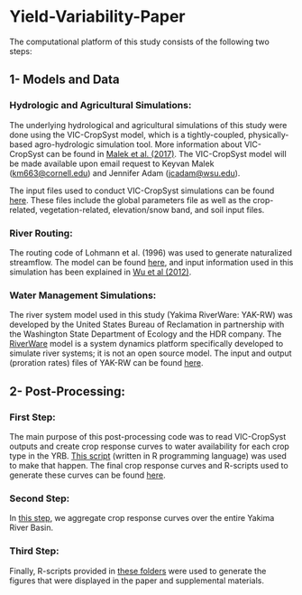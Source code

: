 # Yield-Variability-Paper
The computational platform of this study consists of the following two steps:
## 1-	Models and Data
### Hydrologic and Agricultural Simulations:
The underlying hydrological and agricultural simulations of this study were done using the VIC-CropSyst model, which is a tightly-coupled, physically-based agro-hydrologic simulation tool. More information about VIC-CropSyst can be found in [Malek et al. (2017)](https://www.geosci-model-dev.net/10/3059/2017/). The VIC-CropSyst model will be made available upon email request to Keyvan Malek (km663@cornell.edu) and Jennifer Adam (jcadam@wsu.edu). 

The input files used to conduct VIC-CropSyst simulations can be found [here](https://figshare.com/articles/Input_and_Output_Files/6818810). These files include the global parameters file as well as the crop-related, vegetation-related, elevation/snow band, and soil input files.

### River Routing:
The routing code of Lohmann et al. (1996) was used to generate naturalized streamflow. The model can be found [here](https://rvic.readthedocs.io/en/latest/), and input information used in this simulation has been explained in [Wu et al (2012)](https://agupubs.onlinelibrary.wiley.com/doi/full/10.1029/2012WR012313).

### Water Management Simulations:
The river system model used in this study (Yakima RiverWare: YAK-RW) was developed by the United States Bureau of Reclamation in partnership with the Washington State Department of Ecology and the HDR company. The [RiverWare](https://www.riverware.org/) model is a system dynamics platform specifically developed to simulate river systems; it is not an open source model. The input and output (proration rates) files of YAK-RW can be found [here](https://figshare.com/articles/Input_and_Output_Files/6818810).

## 2-	Post-Processing:

### First Step:
The main purpose of this post-processing code was to read VIC-CropSyst outputs and create crop response curves to water availability for each crop type in the YRB. [This script](https://github.com/keyvan-malek/Yield-Variability/tree/master/Postprocessing_1) (written in R programming language) was used to make that happen. The final crop response curves and R-scripts used to generate these curves can be found [here](https://github.com/keyvan-malek/Yield-Variability/tree/master/Data).

### Second Step:
In [this step](https://github.com/keyvan-malek/Yield-Variability/tree/master/Postprocessing_2), we aggregate crop response curves over the entire Yakima River Basin.

### Third Step:
Finally, R-scripts provided in [these folders](https://github.com/keyvan-malek/Yield-Variability/tree/master/Figures) were used to generate the figures that were displayed in the paper and supplemental materials.

